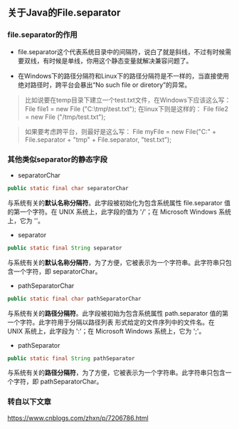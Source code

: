 ## 关于Java的File.separator


### file.separator的作用
- file.separator这个代表系统目录中的间隔符，说白了就是斜线，不过有时候需要双线，有时候是单线，你用这个静态变量就解决兼容问题了。

- 在Windows下的路径分隔符和Linux下的路径分隔符是不一样的，当直接使用绝对路径时，跨平台会暴出“No such file or diretory”的异常。

> 比如说要在temp目录下建立一个test.txt文件，在Windows下应该这么写：
> File file1 = new File ("C:\tmp\test.txt");
> 在linux下则是这样的：
> File file2 = new File ("/tmp/test.txt");


> 如果要考虑跨平台，则最好是这么写：
> File myFile = new File("C:" + File.separator + "tmp" + File.separator, "test.txt");

### 其他类似separator的静态字段

- separatorChar

```java
public static final char separatorChar
```


与系统有关的**默认名称分隔符**。此字段被初始化为包含系统属性 file.separator 值的第一个字符。在 UNIX 系统上，此字段的值为 '/'；在 Microsoft Windows 系统上，它为 '\'。

- separator

```java
public static final String separator
```


与系统有关的**默认名称分隔符**，为了方便，它被表示为一个字符串。此字符串只包含一个字符，即 separatorChar。

- pathSeparatorChar

```java
public static final char pathSeparatorChar
```


与系统有关的**路径分隔符**。此字段被初始为包含系统属性 path.separator 值的第一个字符。此字符用于分隔以路径列表 形式给定的文件序列中的文件名。在 UNIX 系统上，此字段为 ':'；在 Microsoft Windows 系统上，它为 ';'。

- pathSeparator

```java
public static final String pathSeparator
```


与系统有关的**路径分隔符**，为了方便，它被表示为一个字符串。此字符串只包含一个字符，即 pathSeparatorChar。


### 转自以下文章
https://www.cnblogs.com/zhxn/p/7206786.html